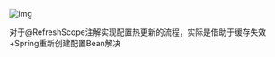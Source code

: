 ![img](https://cdn.nlark.com/yuque/0/2023/png/1169676/1676278632106-281bcaaf-8b97-4344-bd34-4ea0a57eccf5.png)

对于@RefreshScope注解实现配置热更新的流程，实际是借助于缓存失效+Spring重新创建配置Bean解决